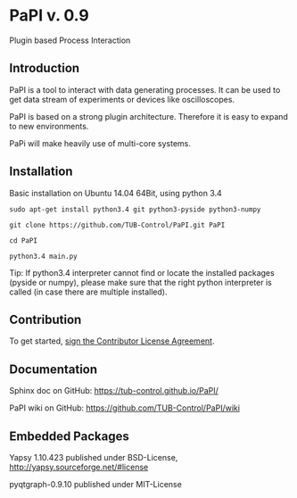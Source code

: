 PaPI v. 0.9
==================

Plugin based Process Interaction

Introduction
------
PaPI is a tool to interact with data generating processes. It can be used to get data stream of experiments or devices
like oscilloscopes.

PaPI is based on a strong plugin architecture. Therefore it is easy to expand to new environments.

PaPi will make heavily use of multi-core systems.

Installation
------
Basic installation on Ubuntu 14.04 64Bit, using python 3.4

`sudo apt-get install python3.4 git python3-pyside python3-numpy`

`git clone https://github.com/TUB-Control/PaPI.git PaPI`

`cd PaPI`

`python3.4 main.py`

Tip:
If python3.4 interpreter cannot find or locate the installed packages (pyside or numpy), please make sure that the right
python interpreter is called (in case there are multiple installed).

Contribution
------

To get started, <a href="https://www.clahub.com/agreements/TUB-Control/PaPI">sign the Contributor License Agreement</a>.

Documentation
------

Sphinx doc on GitHub: https://tub-control.github.io/PaPI/

PaPI wiki on GitHub: https://github.com/TUB-Control/PaPI/wiki

Embedded Packages
------

Yapsy 1.10.423 published under BSD-License, http://yapsy.sourceforge.net/#license

pyqtgraph-0.9.10 published under MIT-License
